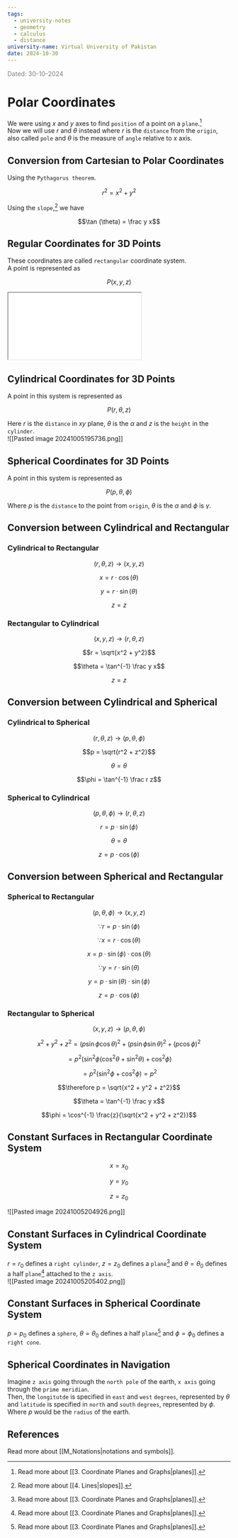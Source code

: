 ```yaml
---
tags:
  - university-notes
  - geometry
  - calculus
  - distance
university-name: Virtual University of Pakistan
date: 2024-10-30
---
```


<span style="color: gray;">Dated: 30-10-2024</span>

# Polar Coordinates

We were using $x$ and $y$ axes to find `position` of a point on a `plane`.[^1]  
Now we will use $r$ and $\theta$ instead where $r$ is the `distance` from the `origin`, also called `pole` and $\theta$ is the measure of `angle` relative to $x$ axis.

## Conversion from Cartesian to Polar Coordinates

Using the `Pythagorus theorem`.  

$$r^2 = x^2 + y^2$$

Using the `slope`,[^2] we have  

$$\tan (\theta) = \frac y x$$

## Regular Coordinates for 3D Points

These coordinates are called `rectangular` coordinate system.  
A point is represented as  

$$P(x, y, z)$$

<iframe src="../../../../assets/Figures/Scripted/rect_coords.html"></iframe>

## Cylindrical Coordinates for 3D Points

A point in this system is represented as  

$$P(r, \theta, z)$$

Here $r$ is the `distance` in $xy$ plane, $\theta$ is the $\alpha$ and $z$ is the `height` in the `cylinder`.  
![[Pasted image 20241005195736.png]]

## Spherical Coordinates for 3D Points

A point in this system is represented as  

$$P(p, \theta, \phi)$$

Where $p$ is the `distance` to the point from `origin`, $\theta$ is the $\alpha$ and $\phi$ is $\gamma$.

## Conversion between Cylindrical and Rectangular

### Cylindrical to Rectangular

$$(r, \theta, z) \rightarrow (x, y, z)$$

$$x = r \cdot \cos(\theta)$$

$$y = r \cdot \sin(\theta)$$

$$z = z$$

### Rectangular to Cylindrical

$$(x, y, z) \rightarrow (r, \theta, z)$$

$$r = \sqrt{x^2 + y^2}$$

$$\theta = \tan^{-1} \frac y x$$

$$z = z$$

## Conversion between Cylindrical and Spherical

### Cylindrical to Spherical

$$(r, \theta, z) \rightarrow (p, \theta, \phi)$$

$$p = \sqrt{r^2 + z^2}$$

$$\theta = \theta$$

$$\phi = \tan^{-1} \frac r z$$

### Spherical to Cylindrical

$$(p, \theta, \phi) \rightarrow (r, \theta, z)$$

$$r = p \cdot \sin(\phi)$$

$$\theta = \theta$$

$$z = p \cdot \cos (\phi)$$

## Conversion between Spherical and Rectangular

### Spherical to Rectangular

$$(p, \theta, \phi) \rightarrow (x, y, z)$$

$$\because r = p \cdot \sin(\phi)$$

$$\because x = r \cdot \cos (\theta)$$

$$x = p \cdot \sin(\phi) \cdot \cos(\theta)$$

$$\because y = r \cdot \sin(\theta)$$

$$y = p \cdot \sin(\theta) \cdot \sin(\phi)$$

$$z = p \cdot \cos(\phi)$$

### Rectangular to Spherical

$$(x, y, z) \rightarrow (p, \theta, \phi)$$

$$x^2 + y^2 + z^2 = \left(p\sin \phi \cos \theta \right)^2 + \left( p \sin \phi \sin \theta \right)^2 + \left(p \cos \phi \right)^2$$

$$= p^2 \left( \sin^2 \phi \left( \cos^2 \theta + \sin^2 \theta \right) + \cos^2 \phi \right)$$

$$= p^2 \left( \sin^2 \phi + \cos^2 \phi \right) = p^2$$

$$\therefore p = \sqrt{x^2 + y^2 + z^2}$$

$$\theta = \tan^{-1} \frac y x$$

$$\phi = \cos^{-1} \frac{z}{\sqrt{x^2 + y^2 + z^2}}$$

## Constant Surfaces in Rectangular Coordinate System

$$x = x_0$$

$$y = y_0$$

$$z = z_0$$

![[Pasted image 20241005204926.png]]

## Constant Surfaces in Cylindrical Coordinate System

$r = r_0$ defines a `right cylinder`, $z = z_0$ defines a `plane`[^1] and $\theta = \theta_0$ defines a half `plane`[^1] attached to the `z axis`.  
![[Pasted image 20241005205402.png]]

## Constant Surfaces in Spherical Coordinate System

$p = p_0$ defines a `sphere`, $\theta = \theta_0$ defines a half `plane`[^1] and $\phi = \phi_0$ defines a `right cone`.

## Spherical Coordinates in Navigation

Imagine `z axis` going through the `north pole` of the earth, `x axis` going through the `prime meridian`.  
Then, the `longitutde` is specified in `east` and `west` `degrees`, represented by $\theta$ and `latitude` is specified in `north` and `south` `degrees`, represented by $\phi$.  
Where $p$ would be the `radius` of the earth.

## References

Read more about [[M_Notations|notations and symbols]].

[^1]: Read more about [[3. Coordinate Planes and Graphs|planes]].
[^2]: Read more about [[4. Lines|slopes]].